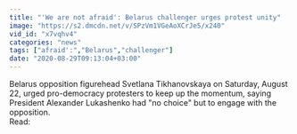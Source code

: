 ```yaml
---
title: "'We are not afraid': Belarus challenger urges protest unity"
image: "https://s2.dmcdn.net/v/SPzVm1VGeAoXCrJe5/x240"
vid_id: "x7vqhv4"
categories: "news"
tags: ["afraid':","Belarus","challenger"]
date: "2020-08-29T09:13:04+03:00"
---
```

Belarus opposition figurehead Svetlana Tikhanovskaya on Saturday, August 22, urged pro-democracy protesters to keep up the momentum, saying President Alexander Lukashenko had &quot;no choice&quot; but to engage with the opposition.  <br>Read: 
